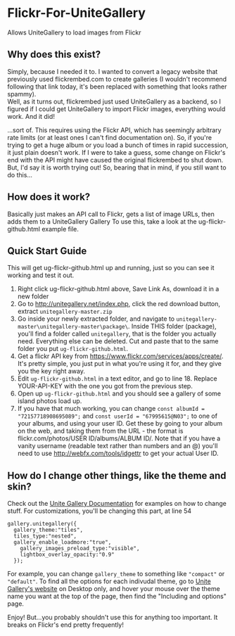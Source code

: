 # Flickr-For-UniteGallery
Allows UniteGallery to load images from Flickr

## Why does this exist?

Simply, because I needed it to.  I wanted to convert a legacy website that previously used flickrembed.com to create galleries (I wouldn't recommend following that link today, it's been replaced with something that looks rather spammy).  
Well, as it turns out, flickrembed just used UniteGallery as a backend, so I figured if I could get UniteGallery to import Flickr images, everything would work.  And it did!

...sort of.  This requires using the Flickr API, which has seemingly arbitrary rate limits (or at least ones I can't find documentation on).  So, if you're trying to get a huge album or you load a bunch of times in rapid succession, it just plain doesn't work.  If I were to take a guess, some change on Flickr's end with the API might have caused the original flickrembed to shut down.  But, I'd say it is worth trying out!  So, bearing that in mind, if you still want to do this...

## How does it work?

Basically just makes an API call to Flickr, gets a list of image URLs, then adds them to a UniteGallery Gallery
To use this, take a look at the ug-flickr-github.html example file.

## Quick Start Guide

This will get ug-flickr-github.html up and running, just so you can see it working and test it out.

1) Right click ug-flickr-github.html above, Save Link As, download it in a new folder
2) Go to http://unitegallery.net/index.php, click the red download button, extract `unitegallery-master.zip`
3) Go inside your newly extracted folder, and navigate to `unitegallery-master\unitegallery-master\package\`.  Inside THIS folder (package), you'll find a folder called `unitegallery`, that is the folder you actually need.  Everything else can be deleted.  Cut and paste that to the same folder you put `ug-flickr-github.html`.
4) Get a flickr API key from https://www.flickr.com/services/apps/create/.  It's pretty simple, you just put in what you're using it for, and they give you the key right away.
5) Edit `ug-flickr-github.html` in a text editor, and go to line 18.  Replace YOUR-API-KEY with the one you got from the previous step.
6) Open up `ug-flickr-github.html` and you should see a gallery of some island photos load up.
7) If you have that much working, you can change `const albumId = "72157718908695089";` and `const userId = "67995615@N03";` to one of your albums, and using your user ID.  Get these by going to your album on the web, and taking them from the URL - the format is flickr.com/photos/USER ID/albums/ALBUM ID/.  Note that if you have a vanity username (readable text rather than numbers and an @) you'll need to use http://webfx.com/tools/idgettr to get your actual User ID.

## How do I change other things, like the theme and skin?

Check out the [Unite Gallery Documentation](http://unitegallery.net/index.php?page=documentation) for examples on how to change stuff.  For customizations, you'll be changing this part, at line 54
```
gallery.unitegallery({
  gallery_theme:"tiles",
  tiles_type:"nested",
  gallery_enable_loadmore:"true",
	gallery_images_preload_type:"visible",
	lightbox_overlay_opacity:"0.9"
  });
```

For example, you can change `gallery_theme` to something like `"compact"` or `"default"`.  To find all the options for each indivudal theme, go to [Unite Gallery's website](http://unitegallery.net/index.php) on Desktop only, and hover your mouse over the theme name you want at the top of the page, then find the "Including and options" page.

Enjoy!  But...you probably shouldn't use this for anything too important.  It breaks on Flickr's end pretty frequently!
